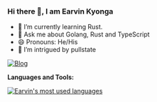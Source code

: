 ### Hi there 👋, I am Earvin Kyonga


- 🌱 I’m currently learning Rust.
- 💬 Ask me about Golang, Rust and TypeScript
- 😄 Pronouns: He/His
- 🤔 I’m intrigued by pullstate


[![Blog](https://img.shields.io/badge/Thoughts-earvinkayonga.com-brightgreen)](https://earvinkayonga.com)

**Languages and Tools:**  

<a href="https://github.com/EarvinKayonga">
  <img align="center" src="https://github-readme-stats.vercel.app/api/top-langs/?username=EarvinKayonga&theme=light&count_private=true&layout=compact" alt="Earvin's most used languages" />
</a>
